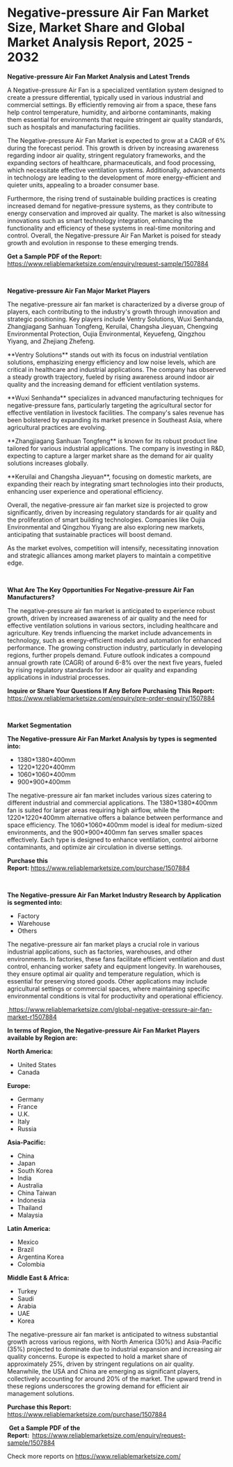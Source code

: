 <p><h1>Negative-pressure Air Fan Market Size, Market Share and Global Market Analysis Report, 2025 - 2032</h1></p><p><strong>Negative-pressure Air Fan Market Analysis and Latest Trends</strong></p>
<p><p>A Negative-pressure Air Fan is a specialized ventilation system designed to create a pressure differential, typically used in various industrial and commercial settings. By efficiently removing air from a space, these fans help control temperature, humidity, and airborne contaminants, making them essential for environments that require stringent air quality standards, such as hospitals and manufacturing facilities.</p><p>The Negative-pressure Air Fan Market is expected to grow at a CAGR of 6% during the forecast period. This growth is driven by increasing awareness regarding indoor air quality, stringent regulatory frameworks, and the expanding sectors of healthcare, pharmaceuticals, and food processing, which necessitate effective ventilation systems. Additionally, advancements in technology are leading to the development of more energy-efficient and quieter units, appealing to a broader consumer base. </p><p>Furthermore, the rising trend of sustainable building practices is creating increased demand for negative-pressure systems, as they contribute to energy conservation and improved air quality. The market is also witnessing innovations such as smart technology integration, enhancing the functionality and efficiency of these systems in real-time monitoring and control. Overall, the Negative-pressure Air Fan Market is poised for steady growth and evolution in response to these emerging trends.</p></p>
<p><strong>Get a Sample PDF of the Report:&nbsp;</strong> <a href="https://www.reliablemarketsize.com/enquiry/request-sample/1507884?utm_campaign=3365&utm_medium=2&utm_source=Github&utm_content=ia&utm_term=23032025&utm_id=negative-pressure-air-fan">https://www.reliablemarketsize.com/enquiry/request-sample/1507884</a></p>
<p>&nbsp;</p>
<p><strong>Negative-pressure Air Fan Major Market Players</strong></p>
<p><p>The negative-pressure air fan market is characterized by a diverse group of players, each contributing to the industry's growth through innovation and strategic positioning. Key players include Ventry Solutions, Wuxi Senhanda, Zhangjiagang Sanhuan Tongfeng, Keruilai, Changsha Jieyuan, Chengxing Environmental Protection, Oujia Environmental, Keyuefeng, Qingzhou Yiyang, and Zhejiang Zhefeng.</p><p>**Ventry Solutions** stands out with its focus on industrial ventilation solutions, emphasizing energy efficiency and low noise levels, which are critical in healthcare and industrial applications. The company has observed a steady growth trajectory, fueled by rising awareness around indoor air quality and the increasing demand for efficient ventilation systems.</p><p>**Wuxi Senhanda** specializes in advanced manufacturing techniques for negative-pressure fans, particularly targeting the agricultural sector for effective ventilation in livestock facilities. The company's sales revenue has been bolstered by expanding its market presence in Southeast Asia, where agricultural practices are evolving.</p><p>**Zhangjiagang Sanhuan Tongfeng** is known for its robust product line tailored for various industrial applications. The company is investing in R&D, expecting to capture a larger market share as the demand for air quality solutions increases globally. </p><p>**Keruilai and Changsha Jieyuan**, focusing on domestic markets, are expanding their reach by integrating smart technologies into their products, enhancing user experience and operational efficiency. </p><p>Overall, the negative-pressure air fan market size is projected to grow significantly, driven by increasing regulatory standards for air quality and the proliferation of smart building technologies. Companies like Oujia Environmental and Qingzhou Yiyang are also exploring new markets, anticipating that sustainable practices will boost demand. </p><p>As the market evolves, competition will intensify, necessitating innovation and strategic alliances among market players to maintain a competitive edge.</p></p>
<p>&nbsp;</p>
<p><strong>What Are The Key Opportunities For Negative-pressure Air Fan Manufacturers?</strong></p>
<p><p>The negative-pressure air fan market is anticipated to experience robust growth, driven by increased awareness of air quality and the need for effective ventilation solutions in various sectors, including healthcare and agriculture. Key trends influencing the market include advancements in technology, such as energy-efficient models and automation for enhanced performance. The growing construction industry, particularly in developing regions, further propels demand. Future outlook indicates a compound annual growth rate (CAGR) of around 6-8% over the next five years, fueled by rising regulatory standards for indoor air quality and expanding applications in industrial processes.</p></p>
<p><strong>Inquire or Share Your Questions If Any Before Purchasing This Report:</strong> <a href="https://www.reliablemarketsize.com/enquiry/pre-order-enquiry/1507884?utm_campaign=3365&utm_medium=2&utm_source=Github&utm_content=ia&utm_term=23032025&utm_id=negative-pressure-air-fan">https://www.reliablemarketsize.com/enquiry/pre-order-enquiry/1507884</a></p>
<p>&nbsp;</p>
<p><strong>Market Segmentation</strong></p>
<p><strong>The Negative-pressure Air Fan Market Analysis by types is segmented into:</strong></p>
<p><ul><li>1380*1380*400mm</li><li>1220*1220*400mm</li><li>1060*1060*400mm</li><li>900*900*400mm</li></ul></p>
<p><p>The negative-pressure air fan market includes various sizes catering to different industrial and commercial applications. The 1380*1380*400mm fan is suited for larger areas requiring high airflow, while the 1220*1220*400mm alternative offers a balance between performance and space efficiency. The 1060*1060*400mm model is ideal for medium-sized environments, and the 900*900*400mm fan serves smaller spaces effectively. Each type is designed to enhance ventilation, control airborne contaminants, and optimize air circulation in diverse settings.</p></p>
<p><strong>Purchase this Report:&nbsp;</strong><a href="https://www.reliablemarketsize.com/purchase/1507884?utm_campaign=3365&utm_medium=2&utm_source=Github&utm_content=ia&utm_term=23032025&utm_id=negative-pressure-air-fan">https://www.reliablemarketsize.com/purchase/1507884</a></p>
<p>&nbsp;</p>
<p><strong>The Negative-pressure Air Fan Market Industry Research by Application is segmented into:</strong></p>
<p><ul><li>Factory</li><li>Warehouse</li><li>Others</li></ul></p>
<p><p>The negative-pressure air fan market plays a crucial role in various industrial applications, such as factories, warehouses, and other environments. In factories, these fans facilitate efficient ventilation and dust control, enhancing worker safety and equipment longevity. In warehouses, they ensure optimal air quality and temperature regulation, which is essential for preserving stored goods. Other applications may include agricultural settings or commercial spaces, where maintaining specific environmental conditions is vital for productivity and operational efficiency.</p></p>
<p><a href="https://www.reliablemarketsize.com/global-negative-pressure-air-fan-market-r1507884?utm_campaign=3365&utm_medium=2&utm_source=Github&utm_content=ia&utm_term=23032025&utm_id=negative-pressure-air-fan">&nbsp;https://www.reliablemarketsize.com/global-negative-pressure-air-fan-market-r1507884</a></p>
<p><strong>In terms of Region, the Negative-pressure Air Fan Market Players available by Region are:</strong></p>
<p>
    <p> <strong> North America: </strong>
        <ul>
            <li>United States</li>
            <li>Canada</li>
        </ul>
        </p> 
    <p> <strong> Europe: </strong>
        <ul>
            <li>Germany</li>
            <li>France</li>
            <li>U.K.</li>
            <li>Italy</li>
            <li>Russia</li>
        </ul>
        </p> 
    <p> <strong> Asia-Pacific: </strong>
        <ul>
            <li>China</li>
            <li>Japan</li>
            <li>South Korea</li>
            <li>India</li>
            <li>Australia</li>
            <li>China Taiwan</li>
            <li>Indonesia</li>
            <li>Thailand</li>
            <li>Malaysia</li>
        </ul>
        </p> 
    <p> <strong> Latin America: </strong>
        <ul>
            <li>Mexico</li>
            <li>Brazil</li>
            <li>Argentina Korea</li>
            <li>Colombia</li>
        </ul>
        </p> 
    <p> <strong> Middle East & Africa: </strong>
        <ul>
            <li>Turkey</li>
            <li>Saudi</li>
            <li>Arabia</li>
            <li>UAE</li>
            <li>Korea</li>
        </ul>
    </p>
    </p>
<p><p>The negative-pressure air fan market is anticipated to witness substantial growth across various regions, with North America (30%) and Asia-Pacific (35%) projected to dominate due to industrial expansion and increasing air quality concerns. Europe is expected to hold a market share of approximately 25%, driven by stringent regulations on air quality. Meanwhile, the USA and China are emerging as significant players, collectively accounting for around 20% of the market. The upward trend in these regions underscores the growing demand for efficient air management solutions.</p></p>
<p><strong>Purchase this Report: </strong><a href="https://www.reliablemarketsize.com/purchase/1507884?utm_campaign=3365&utm_medium=2&utm_source=Github&utm_content=ia&utm_term=23032025&utm_id=negative-pressure-air-fan">https://www.reliablemarketsize.com/purchase/1507884</a></p>
<p>&nbsp;<strong>Get a Sample PDF of the Report:&nbsp;&nbsp;</strong><a href="https://www.reliablemarketsize.com/enquiry/request-sample/1507884?utm_campaign=3365&utm_medium=2&utm_source=Github&utm_content=ia&utm_term=23032025&utm_id=negative-pressure-air-fan">https://www.reliablemarketsize.com/enquiry/request-sample/1507884</a></p>
<p><strong></strong></p>
<p>Check more reports on <a href="https://www.reliablemarketsize.com/?utm_campaign=3365&utm_medium=2&utm_source=Github&utm_content=ia&utm_term=23032025&utm_id=negative-pressure-air-fan">https://www.reliablemarketsize.com/</a></p>